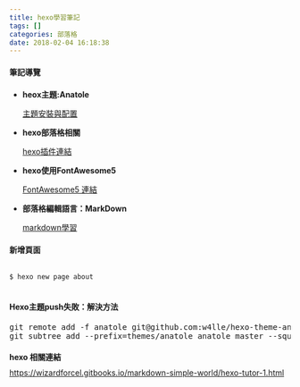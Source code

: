 ```yaml
---
title: hexo學習筆記
tags: []
categories: 部落格
date: 2018-02-04 16:18:38
---
```

<div class="tip">
 <i class="fas fa-user"></i>
  <i class="far fa-user"></i>
  <!--brand icon-->
  <i class="fab fa-github-square"></i>
<h4 style="margin-bottom:20px;margin-top:20px">筆記導覽</h4>
<ul>
<li>
<p><b>heox主題:Anatole</b></p>
<a href="https://github.com/Ben02/hexo-theme-Anatole/wiki">主題安裝與配置</a>
</li>
<li>
<p><b>hexo部落格相關</b></p>
<a href="https://hexo.io/plugins/">hexo插件連結</a>
</li>
<li>
<p><b>hexo使用FontAwesome5</b></p>
<a href="https://fontawesome.com/icons?d=gallery">FontAwesome5 連結</a>
</li>

<li>
<p><b>部落格編輯語言：MarkDown</b></p>
<a href="http://markdown.tw/">markdown學習</a>
</li>
</ul>
</div>

<h4>新增頁面</h4>
<pre>
<code>
$ hexo new page about
</code>
</pre>

<h4>Hexo主題push失敗：解決方法</h4>
<pre>
git remote add -f anatole git@github.com:w4lle/hexo-theme-anatole.git
git subtree add --prefix=themes/anatole anatole master --squash
</pre>

<h4 style="margin-bottom:10px">hexo 相關連結</h4>
<a href="https://wizardforcel.gitbooks.io/markdown-simple-world/hexo-tutor-1.html">
https://wizardforcel.gitbooks.io/markdown-simple-world/hexo-tutor-1.html</a>